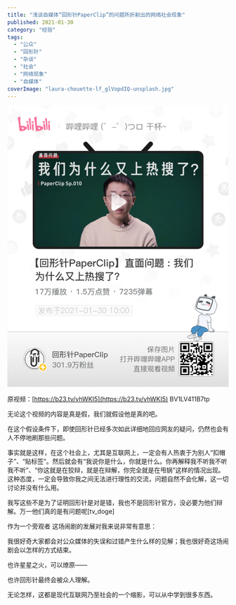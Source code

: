 ```yaml
---
title: "浅谈自媒体“回形针PaperClip”的问题所折射出的网络社会现象"
published: 2021-01-30
category: "经验"
tags:
  - "公众"
  - "回形针"
  - "杂谈"
  - "社会"
  - "网络现象"
  - "自媒体"
coverImage: "laura-chouette-lf_glVopdIQ-unsplash.jpg"
---
```


![](images/bili_poster-1611984481922.png)

原视频：[https://b23.tv/vhWKI5](https://b23.tv/vhWKI5) BV1LV411B7tp

无论这个视频的内容是真是假，我们就假设他是真的吧。

在这个假设条件下，即使回形针已经多次如此详细地回应网友的疑问，仍然也会有人不停地刷那些问题。

事实就是这样，在这个社会上，尤其是互联网上，一定会有人热衷于为别人“扣帽子”、“贴标签”。然后就会有“我说你是什么，你就是什么。你再解释我不听我不听我不听”、“你这就是在狡辩，就是在辩解，你完全就是在甩锅”这样的情况出现。这种态度，一定会导致你我之间无法进行理性的交流，问题自然不会化解，这一切讨论并没有什么用。

我写这些不是为了证明回形针是对是错，我也不是回形针官方，没必要为他们辩解。万一他们真的是有问题呢\[tv_doge\]

作为一个旁观者 这场闹剧的发展对我来说非常有意思：

我很好奇大家都会对公众媒体的失误和过错产生什么样的见解；我也很好奇这场闹剧会以怎样的方式结束。

也许星星之火，可以燎原——

也许回形针最终会被众人理解。

无论怎样，这都是现代互联网乃至社会的一个缩影，可以从中学到很多东西。
